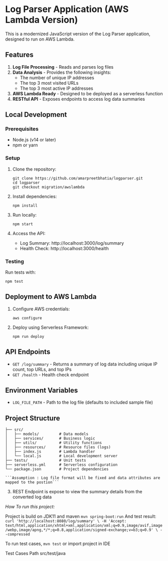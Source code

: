 # Log Parser Application (AWS Lambda Version)

This is a modernized JavaScript version of the Log Parser application, designed to run on AWS Lambda.

## Features

1. **Log File Processing** - Reads and parses log files
2. **Data Analysis** - Provides the following insights:
   * The number of unique IP addresses
   * The top 3 most visited URLs
   * The top 3 most active IP addresses
3. **AWS Lambda Ready** - Designed to be deployed as a serverless function
4. **RESTful API** - Exposes endpoints to access log data summaries

## Local Development

### Prerequisites

- Node.js (v14 or later)
- npm or yarn

### Setup

1. Clone the repository:
   ```
   git clone https://github.com/amarpreetbhatia/logparser.git
   cd logparser
   git checkout migration/awslambda
   ```

2. Install dependencies:
   ```
   npm install
   ```

3. Run locally:
   ```
   npm start
   ```

4. Access the API:
   - Log Summary: http://localhost:3000/log/summary
   - Health Check: http://localhost:3000/health

### Testing

Run tests with:
```
npm test
```

## Deployment to AWS Lambda

1. Configure AWS credentials:
   ```
   aws configure
   ```

2. Deploy using Serverless Framework:
   ```
   npm run deploy
   ```

## API Endpoints

- `GET /log/summary` - Returns a summary of log data including unique IP count, top URLs, and top IPs
- `GET /health` - Health check endpoint

## Environment Variables

- `LOG_FILE_PATH` - Path to the log file (defaults to included sample file)

## Project Structure

```
├── src/
│   ├── models/         # Data models
│   ├── services/       # Business logic
│   ├── utils/          # Utility functions
│   ├── resources/      # Resource files (logs)
│   ├── index.js        # Lambda handler
│   └── local.js        # Local development server
├── tests/              # Unit tests
├── serverless.yml      # Serverless configuration
└── package.json        # Project dependencies
```
    
    ```Assumption : Log file format will be fixed and data attributes are mapped to the postion```
3. REST Endpoint is expose to view the summary details from the converted log data

*How To run this project:*

Project is build on JDK11 and maven
   ```mvn spring-boot:run```
And test result:
`curl 'http://localhost:8080/log/summary' \
-H 'Accept: text/html,application/xhtml+xml,application/xml;q=0.9,image/avif,image/webp,image/apng,*/*;q=0.8,application/signed-exchange;v=b3;q=0.9' \
--compressed`

To run test cases, ```mvn test```
or import project in IDE

Test Cases Path
src/test/java